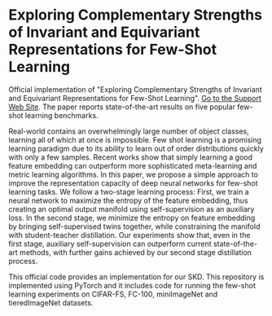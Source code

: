 # Exploring Complementary Strengths of Invariant and Equivariant Representations for Few-Shot Learning

Official implementation of "Exploring Complementary Strengths of Invariant and Equivariant Representations for Few-Shot Learning". [Go to the Support Web Site](https://support.west-wind.com). The paper reports state-of-the-art results on five popular few-shot learning benchmarks.

Real-world contains an overwhelmingly large number of object classes, learning all of which at once is impossible. Few shot learning is a promising learning paradigm due to its ability to learn out of order distributions quickly with only a few samples. Recent works show that simply learning a good feature embedding can outperform more sophisticated meta-learning and metric learning algorithms. In this paper, we propose a simple approach to improve the representation capacity of deep neural networks for few-shot learning tasks. We follow a two-stage learning process: First, we train a neural network to maximize the entropy of the feature embedding, thus creating an optimal output manifold using self-supervision as an auxiliary loss. In the second stage, we minimize the entropy on feature embedding by bringing self-supervised twins together, while constraining the manifold with student-teacher distillation. Our experiments show that, even in the first stage, auxiliary self-supervision can outperform current state-of-the-art methods, with further gains achieved by our second stage distillation process.

This official code provides an implementation for our SKD. This repository is implemented using PyTorch and it includes code for running the few-shot learning experiments on CIFAR-FS, FC-100, miniImageNet and tieredImageNet datasets.


